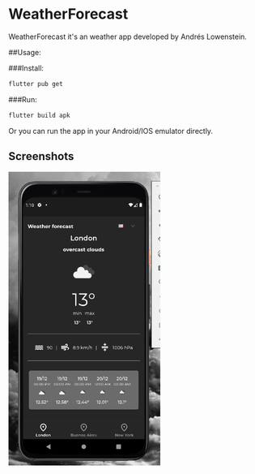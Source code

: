 # WeatherForecast

WeatherForecast it's an weather app developed by Andrés Lowenstein.

##Usage:

###Install:
```sh
flutter pub get
```
###Run:
```sh
flutter build apk
```
Or you can run the app in your Android/IOS emulator directly.
## Screenshots

<p float="left">
  <img src="https://github.com/andreslowenstein/flutter-weather-forecast/blob/main/assets/app.png" width="300"> 
</p>
